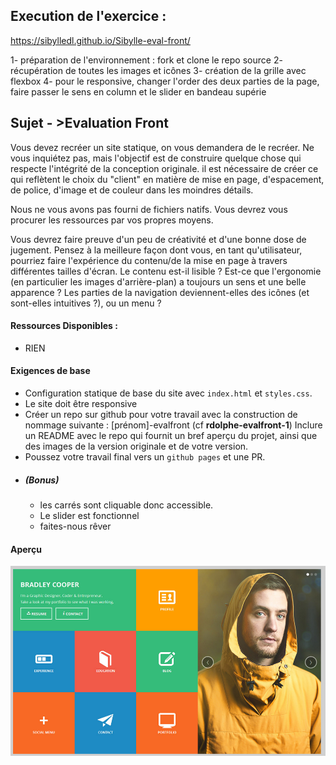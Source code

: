 ## Execution de l'exercice : 


https://sibylledl.github.io/Sibylle-eval-front/


1- préparation de l'environnement : fork et clone le repo source
2- récupération de toutes les images et icônes
3- création de la grille avec flexbox
4- pour le responsive, changer l'order des deux parties de la page, faire passer le sens en column et le slider en bandeau supérie

## Sujet - >Evaluation Front
Vous devez recréer un site statique, on vous demandera de le recréer. Ne vous inquiétez pas, mais l'objectif est de construire quelque chose qui respecte l'intégrité de la conception originale. il est nécessaire de créer ce qui reflètent le choix du "client" en matière de mise en page, d'espacement, de police, d'image et de couleur dans les moindres détails.

Nous ne vous avons pas fourni de fichiers natifs. Vous devrez vous procurer les ressources par vos propres moyens.

Vous devrez faire preuve d'un peu de créativité et d'une bonne dose de jugement. Pensez à la meilleure façon dont vous, en tant qu'utilisateur, pourriez faire l'expérience du contenu/de la mise en page à travers différentes tailles d'écran. Le contenu est-il lisible ? Est-ce que l'ergonomie (en particulier les images d'arrière-plan) a toujours un sens et une belle apparence ? Les parties de la navigation deviennent-elles des icônes (et sont-elles intuitives ?), ou un menu ?

#### Ressources Disponibles :

* RIEN


#### Exigences de base

  * Configuration statique de base du site avec `index.html` et `styles.css`.
  * Le site doit être responsive
  * Créer un repo sur github pour votre travail avec la construction de nommage suivante : [prénom]-evalfront (cf **rdolphe-evalfront-1**)
Inclure un README avec le repo qui fournit un bref aperçu du projet, ainsi que des images de la version originale et de votre version.
  * Poussez votre travail final vers un `github pages` et une PR.
  * ##### (Bonus)
    * les carrés sont cliquable donc accessible.
    * Le slider est fonctionnel
    * faites-nous rêver  

#### Aperçu

![evaluation](evalfront.png)
